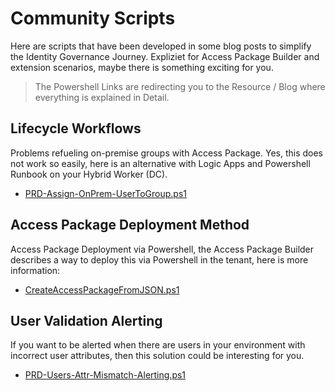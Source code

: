 # Community Scripts


Here are scripts that have been developed in some blog posts to simplify the Identity Governance Journey. Expliziet for Access Package Builder and extension scenarios, maybe there is something exciting for you.

> The Powershell Links are redirecting you to the Resource / Blog where everything is explained in Detail.

## Lifecycle Workflows
Problems refueling on-premise groups with Access Package. Yes, this does not work so easily, here is an alternative with Logic Apps and Powershell Runbook on your Hybrid Worker (DC).

- [PRD-Assign-OnPrem-UserToGroup.ps1](https://cloudfil.ch/lifecycle-workflow-custom-task-extension-for-assigning-on-premise-groups-to-users/)

## Access Package Deployment Method
Access Package Deployment via Powershell, the Access Package Builder describes a way to deploy this via Powershell in the tenant, here is more information:

- [CreateAccessPackageFromJSON.ps1](https://github.com/ChrFrohn/Access-Package-Builder)

## User Validation Alerting
If you want to be alerted when there are users in your environment with incorrect user attributes, then this solution could be interesting for you.

- [PRD-Users-Attr-Mismatch-Alerting.ps1](https://cloudfil.ch/automated-alerting-for-user-attribute-issues-in-microsoft-entra/)
